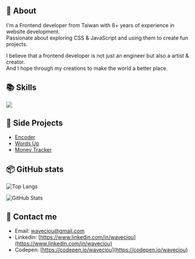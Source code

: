## 👀 About

I'm a Frontend developer from Taiwan with 8+ years of experience in website development.<br/>
Passionate about exploring CSS & JavaScript and using them to create fun projects.

I believe that a frontend developer is not just an engineer but also a artist & creator.<br/>
And I hope through my creations to make the world a better place.

## 📚 Skills

<img src="https://skillicons.dev/icons?i=html,css,scss,tailwind,js,ts,jquery,vue,nuxt,react,next,vite,webpack,gulp,jest&theme=dark" />

## 🚀 Side Projects

- [Encoder](https://github.com/waveciou/Encoder)
- [Words Up](https://github.com/waveciou/WordsUp)
- [Money Tracker](https://github.com/waveciou/MoneyTracker)

## 📦 GitHub stats

![Top Langs](https://github-readme-stats.vercel.app/api/top-langs/?username=waveciou&layout=compact&theme=dark&title_color=FFFFFF&text_color=FFFFFF)

![GitHub Stats](https://github-readme-stats.vercel.app/api?username=waveciou&theme=dark&show_icons=true&icon_color=FFAA30&title_color=FFFFFF&text_color=FFFFFF&count_private=true)

## 🔗 Contact me

- Email: [waveciou@gmail.com](mailto:waveciou@gmail.com)
- Linkedin: [https://www.linkedin.com/in/waveciou](https://www.linkedin.com/in/waveciou)
- Codepen: [https://codepen.io/waveciou](https://codepen.io/waveciou)
